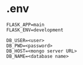 # .env

	FLASK_APP=main
	FLASK_ENV=development

	DB_USER=<user>
	DB_PWD=<password>
	DB_HOST=<mongo server URL>
	DB_NAME=<database name>

